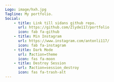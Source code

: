 ```yaml
---
Logo: image/hxh.jpg
Tagline: My portfolio.
Social:
    - title: Link till sidans github repo.
      url: https://github.com/Zlyde117/portfolio
      icon: fab fa-github
    - title: Min Instagram
      url: https://www.instagram.com/antonli117/
      icon: fab fa-instagram
    - title: Dark Mode
      url: ?action=theme
      icon: fas fa-moon
    - title: Destroy Session
      url: ?action=session_destroy
      icon: fas fa-trash-alt
---
```

